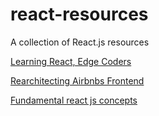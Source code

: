 # react-resources
A collection of React.js resources

[Learning React, Edge Coders](https://edgecoders.com/learning-react-js-is-easier-than-you-think-fbd6dc4d935a)

[Rearchitecting Airbnbs Frontend](https://medium.com/airbnb-engineering/rearchitecting-airbnbs-frontend-5e213efc24d2)

[Fundamental react js concepts](https://medium.freecodecamp.org/all-the-fundamental-react-js-concepts-jammed-into-this-single-medium-article-c83f9b53eac2)
